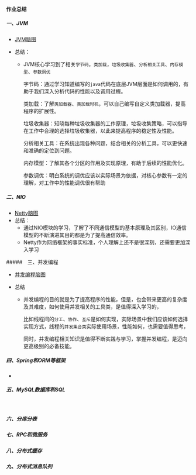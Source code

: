 #### 作业总结

##### 一、JVM 

* [JVM脑图](https://github.com/KuanYa/JAVA-000/blob/main/Week_01/JVM.pdf)

* 总结：

  * JVM核心学习到了相关`字节码`，`类加载`，`垃圾收集器`、`分析相关工具`、`内存模型`、`参数调优`

    字节码：通过学习知道编写的`java`代码在底层JVM层面是如何调用的，有助于我们深入分析代码的性能以及调用过程。

    类加载：了解`类加载器`、`类加载时机`，可以自己编写自定义类加载器，提高程序的扩展性。

    垃圾收集器：知晓每种垃圾收集器的工作原理，垃圾收集策略，可以指导在工作中合理的选择垃圾收集器，以此来提高程序的稳定性及性能。

    分析相关工具：在系统出现各种问题，结合相关的分析工具，可以更快速和准确的定位到问题。

    内存模型：了解其各个分区的作用及实现原理，有助于后续的性能优化。

    参数调优：明白系统的调优应该以实际场景为依据，对核心参数有一定的理解，对工作中的性能调优很有帮助

##### 二、NIO

* [Netty脑图](https://github.com/KuanYa/JAVA-000/blob/main/Week_02/Netty.pdf)
* 总结：
  * 通过NIO模块的学习，了解了不同通信模型的基本原理及其区别，IO通信模型的不断演进其目的都是为了提高通信效率。
  * Netty作为网络框架的事实标准，个人理解上还不是很深刻，还需要更加深入学习

#####　三、并发编程 

* [并发编程脑图](https://github.com/KuanYa/JAVA-000/blob/main/Week_04/%E5%B9%B6%E5%8F%91%E7%BC%96%E7%A8%8B%E8%84%91%E5%9B%BE.pdf](https://github.com/KuanYa/JAVA-000/blob/main/Week_04/并发编程脑图.pdf))

* 总结

  * 并发编程的目的就是为了提高程序的性能，但是，也会带来更高的复杂度及其难度，如何使用并发相关的工具类，是值得深入学习的，

    比如线程间的`分工`、`协作`、`互斥`是如何实现，实际场景中我们应该如何选择实现方式，线程的`并发集合类`实际使用场景，性能如何，也需要值得思考，

    同时，并发编程相关知识是值得不断实践与学习，掌握并发编程，是迈向更高级别的必备技能。

##### 四、Spring和ORM等框架 

* 

##### 五、MySQL数据库和SQL 

​	

##### 六、分库分表 



##### 七、RPC和微服务 



##### 八、分布式缓存 



##### 九、分布式消息队列 


